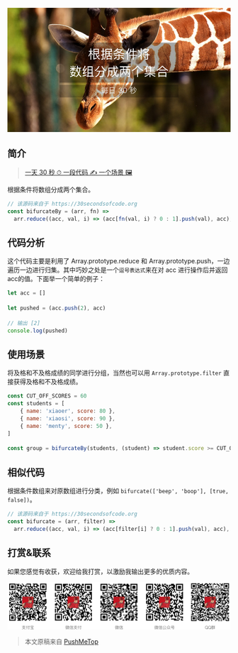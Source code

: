 <!-- # 根据条件将数组分成两个集合 -->

![封面](https://raw.githubusercontent.com/pushmetop/resource/master/30-seconds-for-everyday/bifurcate/poster.png)

## 简介

> [一天 30 秒 ⏱ 一段代码 ✍️ 一个场景 🖼](https://github.com/pushmetop/30-seconds-for-everyday)

根据条件将数组分成两个集合。

```javascript
// 该源码来自于 https://30secondsofcode.org
const bifurcateBy = (arr, fn) =>
  arr.reduce((acc, val, i) => (acc[fn(val, i) ? 0 : 1].push(val), acc), [[], []])
```

<!--more-->

## 代码分析

这个代码主要是利用了 Array.prototype.reduce 和 Array.prototype.push，一边遍历一边进行归集。其中巧妙之处是一个`逗号表达式`来在对 acc 进行操作后并返回 acc的值。下面举一个简单的例子：

```javascript
let acc = []

let pushed = (acc.push(2), acc)

// 输出 [2]
console.log(pushed)
```

## 使用场景

将及格和不及格成绩的同学进行分组，当然也可以用 `Array.prototype.filter` 直接获得及格和不及格成绩。

```javascript
const CUT_OFF_SCORES = 60
const students = [
    { name: 'xiaoer', score: 80 },
    { name: 'xiaosi', score: 90 },
    { name: 'menty', score: 50 },
]

const group = bifurcateBy(students, (student) => student.score >= CUT_OFF_SCORES)
```

## 相似代码

根据条件数组来对原数组进行分类，例如 `bifurcate(['beep', 'boop'], [true, false])`。

```javascript
// 该源码来自于 https://30secondsofcode.org
const bifurcate = (arr, filter) =>
  arr.reduce((acc, val, i) => (acc[filter[i] ? 0 : 1].push(val), acc), [[], []])
```

## 打赏&联系

如果您感觉有收获，欢迎给我打赏，以激励我输出更多的优质内容。

![打赏&联系](https://raw.githubusercontent.com/pushmetop/resource/master/donate/donate.png)

> 本文原稿来自 [PushMeTop](https://github.com/pushmetop)